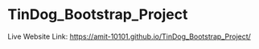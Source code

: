 # TinDog_Bootstrap_Project
Live Website Link: https://amit-10101.github.io/TinDog_Bootstrap_Project/ 

